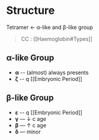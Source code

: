 # Structure
Tetramer ← α-like and β-like group
> CC : [[Haemoglobin#Types]]

## α-like Group
- **α** -- (almost) always presents
- **ζ** -- q [[Embryonic Period]] 

## β-like Group
- **ε** -- q [[Embryonic Period]]
- **γ** — ↓ c age
- **β** — ↑ c age
- **δ** — minor
